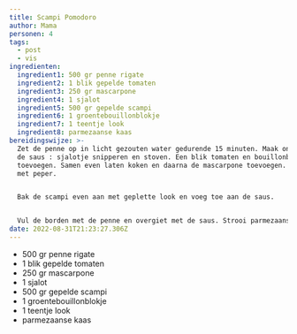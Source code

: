 ```yaml
---
title: Scampi Pomodoro
author: Mama
personen: 4
tags:
  - post
  - vis
ingredienten:
  ingredient1: 500 gr penne rigate
  ingredient2: 1 blik gepelde tomaten
  ingredient3: 250 gr mascarpone
  ingredient4: 1 sjalot
  ingredient5: 500 gr gepelde scampi
  ingredient6: 1 groentebouillonblokje
  ingredient7: 1 teentje look
  ingredient8: parmezaanse kaas
bereidingswijze: >-
  Zet de penne op in licht gezouten water gedurende 15 minuten. Maak ondertussen
  de saus : sjalotje snipperen en stoven. Een blik tomaten en bouillonblokje
  toevoegen. Samen even laten koken en daarna de mascarpone toevoegen. Kruiden
  met peper.


  Bak de scampi even aan met geplette look en voeg toe aan de saus.


  Vul de borden met de penne en overgiet met de saus. Strooi parmezaanse kaas over het gerecht.
date: 2022-08-31T21:23:27.306Z
---
```

* 500 gr penne rigate
* 1 blik gepelde tomaten
* 250 gr mascarpone
* 1 sjalot
* 500 gr gepelde scampi
* 1 groentebouillonblokje
* 1 teentje look
* parmezaanse kaas